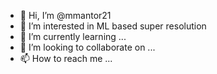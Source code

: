 - 👋 Hi, I’m @mmantor21
- 👀 I’m interested in ML based super resolution
- 🌱 I’m currently learning ...
- 💞️ I’m looking to collaborate on ...
- 📫 How to reach me ...

<!---
mmantor21/mmantor21 is a ✨ special ✨ repository because its `README.md` (this file) appears on your GitHub profile.
You can click the Preview link to take a look at your changes.
--->
